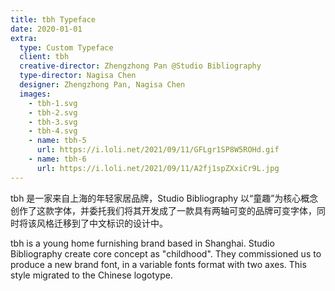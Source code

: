 ```yaml
---
title: tbh Typeface
date: 2020-01-01
extra:
  type: Custom Typeface
  client: tbh
  creative-director: Zhengzhong Pan @Studio Bibliography
  type-director: Nagisa Chen
  designer: Zhengzhong Pan, Nagisa Chen
  images:
    - tbh-1.svg
    - tbh-2.svg
    - tbh-3.svg
    - tbh-4.svg
    - name: tbh-5
      url: https://i.loli.net/2021/09/11/GFLgr1SP8W5ROHd.gif
    - name: tbh-6
      url: https://i.loli.net/2021/09/11/A2fj1spZXxiCr9L.jpg
---
```


tbh 是一家来自上海的年轻家居品牌，Studio Bibliography 以“童趣”为核心概念创作了这款字体，并委托我们将其开发成了一款具有两轴可变的品牌可变字体，同时将该风格迁移到了中文标识的设计中。

tbh is a young home furnishing brand based in Shanghai. Studio Bibliography create core concept as "childhood". They commissioned us to produce a new brand font, in a variable fonts format with two axes. This style migrated to the Chinese logotype.
